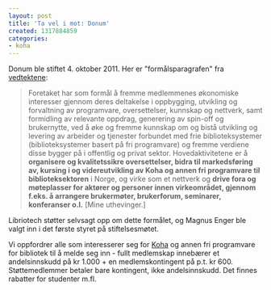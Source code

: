 ```yaml
---
layout: post
title: 'Ta vel i mot: Donum'
created: 1317884859
categories:
- koha
---
```

<p>Donum ble stiftet 4. oktober 2011. Her er "formålsparagrafen" fra <a href=http://donum.no/donum-vedtekter.pdf">vedtektene</a>:</p>
<blockquote><p>Foretaket har som formål å fremme medlemmenes økonomiske interesser gjennom deres deltakelse i oppbygging, utvikling og forvaltning av programvare, oversettelser, kunnskap og nettverk, samt formidling av relevante oppdrag, generering av spin-off og brukernytte, ved å øke og fremme kunnskap om og bistå utvikling og levering av arbeider og tjenester forbundet med frie biblioteksystemer (biblioteksystemer basert på fri programvare) og fremme verdiene disse bygger på i offentlig og privat sektor. Hovedaktivitetene er å <strong>organisere og kvalitetssikre oversettelser, bidra til markedsføring av, kursing i og videreutvikling av Koha og annen fri programvare til biblioteksektoren</strong> i Norge, og virke som et nettverk og <strong>drive fora og møteplasser for aktører og personer innen virkeområdet, gjennom f.eks. å arrangere brukermøter, brukerforum, seminarer, konferanser o.l.</strong> [Mine uthevinger.]</p></blockquote>
<p>Libriotech støtter selvsagt opp om dette formålet, og Magnus Enger ble valgt inn i det første styret på stiftelsesmøtet.</p>
<p>Vi oppfordrer alle som interesserer seg for <a href="http://koha-community.org/">Koha</a> og annen fri programvare for bibliotek til å melde seg inn - fullt medlemskap innebærer et andelsinnskudd på kr 1.000 + en medlemskontingent på p.t. kr 600. Støttemedlemmer betaler bare kontingent, ikke andelsinnskudd. Det finnes rabatter for studenter m.fl.</p>

